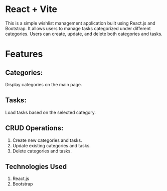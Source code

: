 # React + Vite

This is a simple wishlist management application built using React.js and Bootstrap. It allows users to manage tasks categorized under different categories. Users can create, update, and delete both categories and tasks.

# Features
## Categories: 
Display categories on the main page.
## Tasks:   
Load tasks based on the selected category.
## CRUD Operations:
1.  Create new categories and tasks.
2.  Update existing categories and tasks.
3.  Delete categories and tasks.
## Technologies Used
1. React.js
2. Bootstrap
